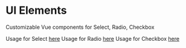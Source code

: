 # UI Elements

Customizable Vue components for Select, Radio, Checkbox

Usage for Select [here](https://github.com/SuryaElavazhagan/UI-Elements/blob/master/src/components/ZDropDown/ZSelect.vue)
Usage for Radio [here](https://github.com/SuryaElavazhagan/UI-Elements/blob/master/src/components/ZRadioButton/ZRadio.vue)
Usage for Checkbox [here](https://github.com/SuryaElavazhagan/UI-Elements/blob/master/src/components/ZCheckBox/ZCheckBox.vue)
